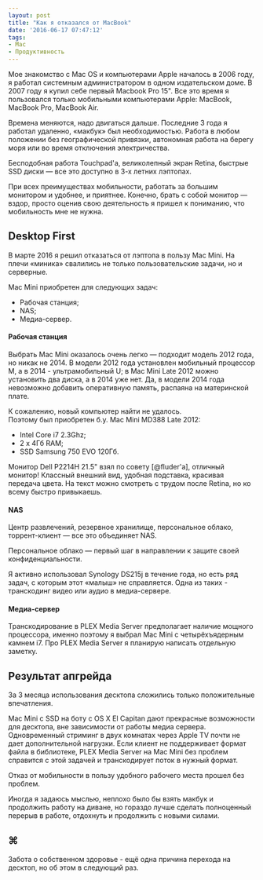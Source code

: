 ```yaml
---
layout: post
title: "Как я отказался от MacBook"
date: '2016-06-17 07:47:12'
tags:
- Mac
- Продуктивность
---
```


Мое знакомство с Mac OS и компьютерами Apple началось в 2006 году, я работал системным администратором в одном издательском доме. В 2007 году я купил себе первый Macbook Pro 15". Все это время я пользовался только мобильными компьютерами Apple: MacBook, MacBook Pro, MacBook Air.

Времена меняются, надо двигаться дальше. Последние 3 года я работал удаленно, «макбук» был необходимостью.  Работа в любом положении без географической привязки, автономная работа на берегу моря или во время отключения электричества. 

Бесподобная работа Touchpad'a, великолепный экран Retina, быстрые SSD диски — все это доступно в 3-х летних лэптопах. 

При всех преимуществах мобильности, работать за большим монитором и удобнее, и приятнее. Конечно, брать с собой монитор — вздор, просто оценив свою деятельность я пришел к пониманию, что мобильность мне не нужна. 


## Desktop First
В марте 2016 я решил отказаться от лэптопа в пользу Mac Mini. На плечи «миника» свалились не только пользовательские задачи, но и серверные.

Mac Mini приобретен для следующих задач:  
- Рабочая станция;  
- NAS;  
- Медиа-сервер.  

#### Рабочая станция
Выбрать Mac Mini оказалось очень легко — подходит модель 2012 года, но никак не 2014. В модели 2012 года установлен мобильный процессор M, а в 2014 - ультрамобильный U; в Mac Mini Late 2012 можно установить два диска, а в 2014 уже нет. Да, в модели 2014 года невозможно добавить оперативную память, распаяна на материнской плате.

К сожалению, новый компьютер найти не удалось.  
Поэтому был приобретен б.у. Mac Mini MD388 Late 2012:  
- Intel Core i7 2.3Ghz;  
- 2 x 4Гб RAM;  
- SSD Samsung 750 EVO 120Гб.  

Монитор Dell P2214H 21.5" взял по совету [@fluder'a], отличный монитор! Классный внешний вид, удобная подставка, красивая передача цвета. На текст можно смотреть с трудом после Retina, но ко всему быстро привыкаешь. 

#### NAS
Центр развлечений, резервное хранилище, персональное облако, торрент-клиент — все это объединяет NAS. 

Персональное облако — первый шаг в направлении к защите своей конфиденциальности. 

Я активно использовал Synology DS215j в течение года, но есть ряд задач, с которым этот «малыш» не справляется. Одна из таких - транскодинг видео или аудио в медиа-сервере.


#### Медиа-сервер
Транскодирование в PLEX Media Server предполагает наличие мощного процессора, именно поэтому я выбрал Mac Mini с четырёхъядерным камнем i7.  Про PLEX Media Server я планирую написать отдельную заметку.


## Результат апгрейда
За 3 месяца использования десктопа сложились только положительные впечатления. 

Mac Mini с SSD на боту с OS X El Capitan дают прекрасные возможности для десктопа, вне зависимости от работы медиа сервера. Одновременный стриминг в двух комнатах через Apple TV почти не дает дополнительной нагрузки. Если клиент не поддерживает формат файла в библиотеке, PLEX Media Server на Mac Mini без проблем справится с этой задачей и транскодирует поток в нужный формат.

Отказ от мобильности в пользу удобного рабочего места прошел без проблем.  

Иногда я задаюсь мыслью, неплохо было бы взять макбук и продолжить работу на диване, но гораздо лучше сделать полноценный перерыв в работе, отдохнуть и продолжить с новыми силами.

## ⌘
Забота о собственном здоровье - ещё одна причина перехода на десктоп, но об этом в следующий раз.




